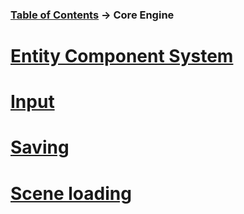 ### [Table of Contents](../main.md) -> Core Engine

# [Entity Component System](ECS/ecsMain.md)
# [Input](input.md)
# [Saving](saving.md)
# [Scene loading](sceneLoading.md)
